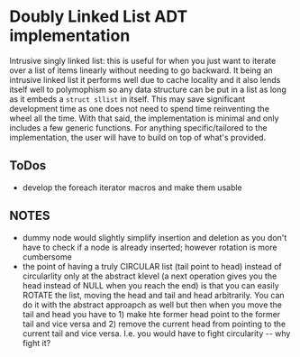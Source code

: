 Doubly Linked List ADT implementation
=======================================

Intrusive singly linked list: this is useful for when you just want to
iterate over a list of items linearly without needing to go backward.
It being an intrusive linked list it performs well due to cache
locality and it also lends itself well to polymophism so any data
structure can be put in a list as long as it embeds a `struct sllist`
in itself. This may save significant development time as one does not
need to spend time reinventing the wheel all the time. With that said,
the implementation is minimal and only includes a few generic
functions. For anything specific/tailored to the implementation, the
user will have to build on top of what's provided.


ToDos
--------------------
 - develop the foreach iterator macros and make them usable


NOTES
-------
 - dummy node would slightly simplify insertion and deletion as you don't have to check if
   a node is already inserted; however rotation is more cumbersome
 - the point of having a truly CIRCULAR list (tail point to head) instead of
   circularlity only at the abstract klevel (a next operation gives you the head
   instead of NULL when you reach the end) is that you can easily ROTATE the
   list, moving the head and tail and head arbitrarily. You can do it with the
   abstract approapch as well but then when you move the tail and head you have
   to 1) make hte former head point to the former tail and vice versa and 2)
   remove the current head from pointing to the current tail and vice versa.
   I.e. you would have to fight circularity  -- why fight it?
